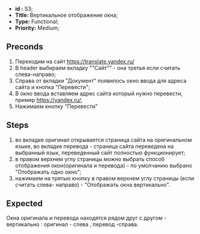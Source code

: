  - **id :** S3;
 - **Title:** Вертикальное отображение окна;
 - **Type:** Functional;
 - **Priority:** Medium;

## Preconds

1. Переходим на сайт https://translate.yandex.ru/
2. В header выбираем вкладку ""Сайт"" - она третья если считать слева-направо;
3. Справа от вкладки "Документ" появилось окно ввода для адреса сайта и кнопка "Перевести";
4. В окно ввода вставляем  адрес сайта который нужно перевести, пример https://yandex.ru/;
5. Нажимаем кнопку "Перевести"

## Steps

 1. во вкладке оригинал открывается страница сайта на оригинальном языке, во вкладке перевода - страница сайта переведена на выбранный язык, переведенный сайт полностью функционирует;
 2. в правом верхнем углу страницы можно выбрать способ отображения окон(оригинала и перевода) - по умолчанию выбрано "Отображать одно окно";
 3. нажимаем на третью кнопку в правом верхнем углу страницы (если считать слева- направо) - "Отображать окна вертикально".
 
## Expected
  
  Окна оригинала и перевода находятся рядом друг с другом - вертикально : оригинал - слева , перевод -справа.